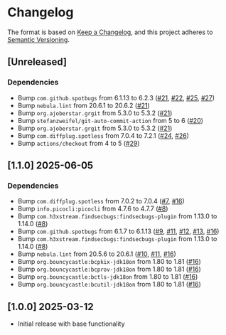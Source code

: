 # Changelog

The format is based on [Keep a Changelog](https://keepachangelog.com/en/1.0.0/),
and this project adheres to [Semantic Versioning](https://semver.org/spec/v2.0.0.html).

## [Unreleased]

### Dependencies
- Bump `com.github.spotbugs` from 6.1.13 to 6.2.3 ([#21](https://github.com/ebsnet/CSRGenerator/pull/21), [#22](https://github.com/ebsnet/CSRGenerator/pull/22), [#25](https://github.com/ebsnet/CSRGenerator/pull/25), [#27](https://github.com/ebsnet/CSRGenerator/pull/27))
- Bump `nebula.lint` from 20.6.1 to 20.6.2 ([#21](https://github.com/ebsnet/CSRGenerator/pull/21))
- Bump `org.ajoberstar.grgit` from 5.3.0 to 5.3.2 ([#21](https://github.com/ebsnet/CSRGenerator/pull/21))
- Bump `stefanzweifel/git-auto-commit-action` from 5 to 6 ([#20](https://github.com/ebsnet/CSRGenerator/pull/20))
- Bump `org.ajoberstar.grgit` from 5.3.0 to 5.3.2 ([#21](https://github.com/ebsnet/CSRGenerator/pull/21))
- Bump `com.diffplug.spotless` from 7.0.4 to 7.2.1 ([#24](https://github.com/ebsnet/CSRGenerator/pull/24), [#26](https://github.com/ebsnet/CSRGenerator/pull/26))
- Bump `actions/checkout` from 4 to 5 ([#29](https://github.com/ebsnet/CSRGenerator/pull/29))

## [1.1.0] 2025-06-05

### Dependencies

- Bump `com.diffplug.spotless` from 7.0.2 to 7.0.4 ([#7](https://github.com/ebsnet/CSRGenerator/pull/7), [#16](https://github.com/ebsnet/CSRGenerator/pull/16))
- Bump `info.picocli:picocli` from 4.7.6 to 4.7.7 ([#8](https://github.com/ebsnet/CSRGenerator/pull/8))
- Bump `com.h3xstream.findsecbugs:findsecbugs-plugin` from 1.13.0 to 1.14.0 ([#8](https://github.com/ebsnet/CSRGenerator/pull/8))
- Bump `com.github.spotbugs` from 6.1.7 to 6.1.13 ([#9](https://github.com/ebsnet/CSRGenerator/pull/9), [#11](https://github.com/ebsnet/CSRGenerator/pull/11), [#12](https://github.com/ebsnet/CSRGenerator/pull/12), [#13](https://github.com/ebsnet/CSRGenerator/pull/13), [#16](https://github.com/ebsnet/CSRGenerator/pull/16))
- Bump `com.h3xstream.findsecbugs:findsecbugs-plugin` from 1.13.0 to 1.14.0 ([#8](https://github.com/ebsnet/CSRGenerator/pull/8))
- Bump `nebula.lint` from 20.5.6 to 20.6.1 ([#10](https://github.com/ebsnet/CSRGenerator/pull/10), [#11](https://github.com/ebsnet/CSRGenerator/pull/11), [#16](https://github.com/ebsnet/CSRGenerator/pull/16))
- Bump `org.bouncycastle:bcpkix-jdk18on` from 1.80 to 1.81 ([#16](https://github.com/ebsnet/CSRGenerator/pull/16))
- Bump `org.bouncycastle:bcprov-jdk18on` from 1.80 to 1.81 ([#16](https://github.com/ebsnet/CSRGenerator/pull/16))
- Bump `org.bouncycastle:bctls-jdk18on` from 1.80 to 1.81 ([#16](https://github.com/ebsnet/CSRGenerator/pull/16))
- Bump `org.bouncycastle:bcutil-jdk18on` from 1.80 to 1.81 ([#16](https://github.com/ebsnet/CSRGenerator/pull/16))

## [1.0.0] 2025-03-12

- Initial release with base functionality
